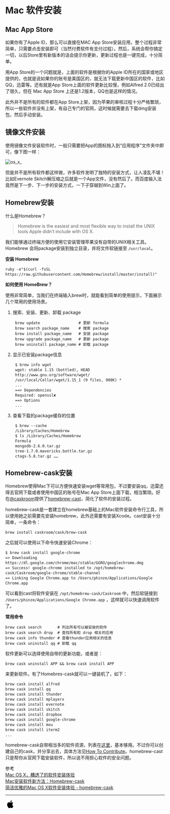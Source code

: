 # Mac 软件安装


## Mac App Store

如果你有了Apple ID，那么可以直接在MAC App Store安装应用，整个过程非常简单，只需要点击安装即可（当然付费软件有支付过程）。然后，系统会帮你搞定一切，以后Store里有新版本的话会提示你更新，更新过程也是一键完成，十分简单。

用App Store的一个问题就是，上面的软件是根据你的Apple ID所在的国家或地区提供的，也就是说如果你的账号是美国区的，就无法下载更新中国区的软件，比如QQ，迅雷等。还有就是App Store上面的软件更新比较慢，例如Alfred 2.0已经出了很久，但在 Mac App Store 上还是1.2版本，QQ也是这样的情况。

此外并不是所有的软件都在App Store上架，因为苹果的审核过程十分严格繁琐，所以一些软件并没有上架，有自己专门的官网，这时候就需要去下载dmg安装包，然后手动安装。

## 镜像文件安装

使用镜像文件安装软件时，一般只需要把App的图标拖入到“应用程序”文件夹中即可，像下图一样：

![os_x_][1]

但是并不是所有软件都这样做，许多软件发明了独特的安装方式，让人凌乱不堪！比如Evernote Skitch解压缩之后就是一个App文件，没有然后了。而百度输入法竟然是下一步、下一步的安装方式，一下子穿越到Win上面了。

## Homebrew安装

什么是Homebrew？

> Homebrew is the easiest and most flexible way to install the UNIX tools Apple didn’t include with OS X.

我们能够通过终端方便的使用它安装管理苹果没有自带的UNIX相关工具。Homebrew 会将package安装到独立目录，并将文件软链接至 `/usr/local`。

**安装 Homebrew**

	ruby -e"$(curl -fsSL https://raw.githubusercontent.com/Homebrew/install/master/install)"

**如何使用 HomeBrew？**

使用非常简单，当我们在终端输入brew时，就能看到简单的使用提示，下面展示几个常用的使用场景。

1. 搜索、安装、更新、卸载 package

		brew update                 # 更新 formula
		brew search package_name    # 搜索 package
		brew install package_name   # 安装 package
		brew upgrade package_name   # 更新 package
		brew uninstall package_name # 卸载 package

2. 显示已安装package信息

		$ brew info wget
		wget: stable 1.15 (bottled), HEAD
		http://www.gnu.org/software/wget/
		/usr/local/Cellar/wget/1.15_1 (9 files, 908K) *
		...
		==> Dependencies
		Required: openssl✘
		==> Options
		...
 
3. 查看下载的package缓存的位置

		$ brew --cache
		/Library/Caches/Homebrew
		$ ls /Library/Caches/Homebrew
		Formula                                
		mongodb-2.6.0.tar.gz
		tree-1.7.0.mavericks.bottle.tar.gz
		ctags-5.8.tar.gz …… 

## Homebrew-cask安装

Homebrew使得Mac下可以方便快速安装wget等常用包，不过要安装qq，迅雷还得去官网下载或者使用中国区的账号在Mac App Store上面下载，相当繁琐。好在[@caskroom](https://github.com/caskroom)提供了[homebrew-cast](https://github.com/caskroom/homebrew-cask)，简化了软件的安装过程。

homebrew-cask是一套建立在homebrew基础上的Mac软件安装命令行工具，所以使用她之前需要先安装homebrew，此外还需要有安装Xcode。cast安装十分简单，一条命令：

	brew install caskroom/cask/brew-cask

之后就可以使用以下命令快速安装Chrome：

	$ brew cask install google-chrome
	=> Downloading https://dl.google.com/chrome/mac/stable/GGRO/googlechrome.dmg
	=> Success! google-chrome installed to /opt/homebrew-cask/Caskroom/google-chrome/stable-channel
	=> Linking Google Chrome.app to /Users/phinze/Applications/Google Chrome.app

可以看到cast将软件安装在 `/opt/homebrew-cask/Caskroom` 中，然后软链接到 `/Users/phinze/Applications/Google Chrome.app` ，这样就可以快速调用软件了。

**常用命令**

	brew cask search       # 列出所有可以被安装的软件
	brew cask search drop  # 查找所有和 drop 相关的应用
	brew cask info thunder # 查看thunder应用相关的信息
	brew cask uninstall qq # 卸载 qq

软件更新可以选择使用自带的更新功能，或者是：

	brew cask uninstall APP && brew cask install APP

来更新软件。有了Homebres-cask就可以一键装机了，如下：

	brew cask install alfred
	brew cask install qq
	brew cask install thunder
	brew cask install mplayerx
	brew cask install evernote
	brew cask install skitch
	brew cask install dropbox
	brew cask install google-chrome
	brew cask install mou
	brew cask install iterm2
	...

homebrew-cask自带相当多的软件资源，列表在[这里](https://github.com/caskroom/homebrew-cask/tree/master/Casks)，基本够用。不过你可以创建自己的cask，并分享出去，具体方法见[How To Contribute](https://github.com/caskroom/homebrew-cask/blob/master/CONTRIBUTING.md)。homebrew-cast只是帮你从官网下载安装软件，所以说不用担心软件的安全问题。

参考  
[Mac OS X，糟透了的软件安装体验](http://ksmx.me/broken-user-experience-of-installation-applications-on-mac-os-x/)  
[Mac安装软件新方法：Homebrew-cask](http://www.yangzhiping.com/tech/homebrew-cask.html)  
[简洁优雅的Mac OS X软件安装体验 - homebrew-cask](http://ksmx.me/homebrew-cask-cli-workflow-to-install-mac-applications/)  

[1]: http://xuelangzf-github.qiniudn.com/os_x_how_to_setup_app.png

---

[![](../resource/os-x.png)](http://github.com/xuelangZF/MacOSX/blob/gh-pages/os-x/os-x_summary.md)
